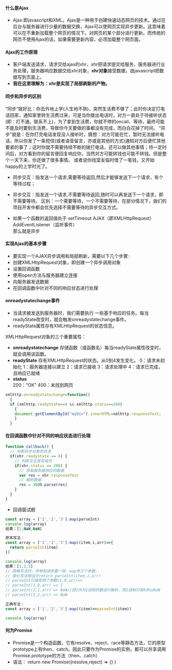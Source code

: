 ####  什么是Ajax
- Ajax:即javascript和XML。Ajax是一种用于创建快速动态网页的技术。通过在后台与服务器进行少量的数据交换，Ajax可以使网页实现异步更新。这意味着可以在不重新加载整个网页的情况下。对网页的某个部分进行更新。而传统的网页不使用Ajax的话，如果需要更新内容，必须加载整个网页面。


#### Ajax的工作原理
- 客户端发送请求，请求交给ajax的xhr，xhr把请求提交给服务，服务器进行业务处理，服务器响应数据交给xhr对象，**xhr对象**接受数据，由javascript把数据写到页面上。
- **我在这里理解为：xhr是实现了局部刷新的产物。**


#### 同步和异步的区别
  ”同步“就好比：你去外地上学(人生地不熟)，突然生活费不够了；此时你决定打电话回家，通知家里转生活费过来，可是当你拨出电话时，对方一直处于待接听状态(即：打不通，联系不上)，为了拿到生活费，你就不停的oncall、等待，最终可能不能及时要到生活费，导致你今天要做的事都没有完成，而白白花掉了时间。
  “异步”就是：在你打完电话发现没人接听时，猜想：对方可能在忙，暂时无法接听电话，所以你发了一条短信(或者语音留言，亦或是其他的方式)通知对方后便忙其他要紧的事了；这时你就不需要持续不断的拨打电话，还可以做其他事情；待一定时间后，对方看到你的留言便回复响应你，当然对方可能转钱也可能不转钱。但是整个一天下来，你还做了很多事情。 或者说你找室友临时借了一笔钱，又开始
happy的上学时光了。
- 同步交互：指发送一个请求,需要等待返回,然后才能够发送下一个请求，有个等待过程；
- 异步交互：指发送一个请求,不需要等待返回,随时可以再发送下一个请求，即不需要等待。 区别：一个需要等待，一个不需要等待，在部分情况下，我们的项目开发中都会优先选择不需要等待的异步交互方式。

- 如果一个函数的返回值处于
  setTimeout
  AJAX（即XMLHttpRequest）
  AddEventListener（监听事件）    
  那么就是异步

#### 实现Ajax的基本步骤
- 要实现一个AJAX异步调用和局部刷新，需要以下几个步骤:
- 创建XMLHttpRequest对象，即创建一个异步调用对象
- 设置回调函数
- 使用open方法与服务器建立连接
- 向服务器发送数据
- 在回调函数中针对不同的响应状态进行处理

#### onreadystatechange事件
- 当请求被发送到服务器时，我们需要执行 一些基于响应的任务。每当readyState改变时，就会触发onreadystatechange事件。
- readyState属性存有XMLHttpRequest的状态信息。

XMLHttpRequest对象的三个重要属性：
- **onreadystatechange**            存储函数（或函数名）每当readyState属性改变时，就会调用该函数。
- **readyState**       存有XMLHttpRequest的状态。从0到4发生变化。
   0：请求未初始化
   1：服务器连接以建立
   2：请求已接收
   3：请求处理中
   4：请求已完成，且响应已就绪
- **status**      
  200："OK"
  400：未找到网页                          
```js
xmlhttp.onreadystatechange=function()
  {
  if (xmlhttp.readyState==4 && xmlhttp.status==200)
    {
    document.getElementById("myDiv").innerHTML=xmlhttp.responseText;
    }
  }
```

#### 在回调函数中针对不同的响应状态进行处理
```js
function callback() {
  // 判断异步对象的状态
  if(xhr.readyState == 4) {
    // 判断交互是否成功
    if(xhr.status == 200) {
      // 获取服务器响应的数据
      var res = xhr.responseText
      // 解析数据
      res = JSON.parse(res)
    }
  } 
}
```
- 回调面试题
```js
const array = ['1','2','3'].map(parseInt)
console.log(array)
结果：[1,NaN,NaN]

原本写法：
const array = ['1','2','3'].map((item,i,arr)=>{
  return parseInt(item)
})

console.log(array)
结果：[1,2,3]
// 简略写法时，传参和调参要一样，map传三个参数，
// 简化写法相当于return parseInt(item,i,arr)
// parseInt只接受两个参数(1,0,arr)=>
// parseInt(1,0,arr) => 1
// parseInt(2,1,arr) => NaN//把2作为1进制的数进行解析，而1进制只有0所以NaN
// parseInt(3,2,arr) => NaN

正确写法：
const array = ['1','2','3'].map((item)=>parseInt(item))

console.log(array)
```

#### 何为Promise
- Promise是一个构造函数，它有resolve、reject、race等静态方法，它的原型prototype上有then、catch。因此只要作为Promise的实例，都可以共享调用Promise.prototype的方法（then、catch）
- 语法：  return new Promise((resolve,reject) => {} )